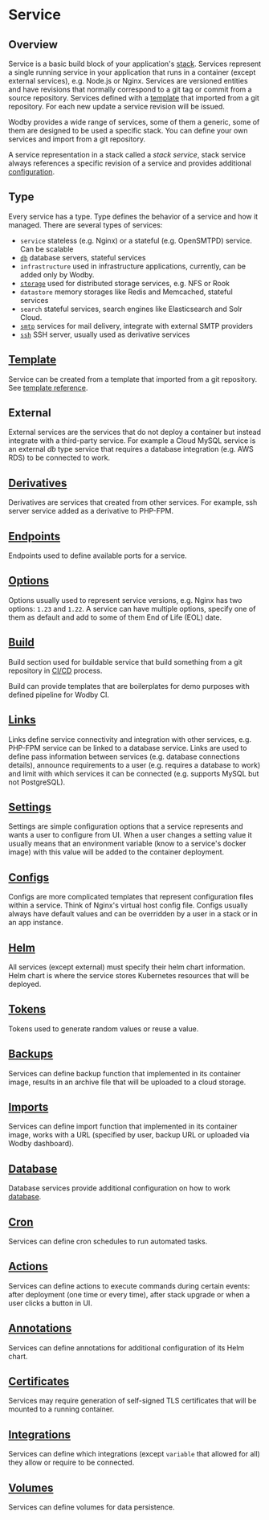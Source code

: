 # Service

## Overview

Service is a basic build block of your application's [stack](../stacks/index.md). Services represent a single running service in your application that runs in a container (except external services), e.g. Node.js or Nginx. Services are versioned entities and have revisions that normally correspond to a git tag or commit from a source repository. Services defined with a [template](#template) that imported from a git repository. For each new update a service revision will be issued.

Wodby provides a wide range of services, some of them a generic, some of them are designed to be used a specific stack. You can define your own services and import from a git repository.

A service representation in a stack called a _stack
service_, stack service always references a specific revision of a service and provides additional [configuration](../stacks/configuration.md).

## Type

Every service has a type. Type defines the behavior of a service and how it managed. There are several types of services:

- `service` stateless (e.g. Nginx) or a stateful (e.g. OpenSMTPD) service. Can be scalable
- [`db`](database.md) database servers, stateful services
- `infrastructure` used in infrastructure applications, currently, can be added only by Wodby.
- [`storage`](storage.md) used for distributed storage services, e.g. NFS or Rook
- `datastore` memory storages like Redis and Memcached, stateful services
- `search` stateful services, search engines like Elasticsearch and Solr Cloud.
- [`smtp`](smtp.md) services for mail delivery, integrate with external SMTP providers
- [`ssh`](ssh.md) SSH server, usually used as derivative services

## [Template](template.md)

Service can be created from a template that imported from a git repository. See [template reference](template.md).

## External

External services are the services that do not deploy a container but instead integrate with a third-party service. For example a Cloud MySQL service is an external
_db_ type service that requires a database integration (e.g. AWS RDS) to be connected to work.

## [Derivatives](derivatives.md)

Derivatives are services that created from other services. For example, ssh server service added as a derivative to PHP-FPM.

## [Endpoints](endpoints.md)

Endpoints used to define available ports for a service.

## [Options](options.md)

Options usually used to represent service versions, e.g. Nginx has two options: `1.23` and
`1.22`. A service can have multiple options, specify one of them as default and add to some of them End of Life (EOL) date.

## [Build](build.md)

Build section used for buildable service that build something from a git repository in [CI/CD](../cicd/index.md) process.

Build can provide templates that are boilerplates for demo purposes with defined pipeline for Wodby CI.

## [Links](links.md)

Links define service connectivity and integration with other services, e.g. PHP-FPM service can be linked to a database service. Links are used to define pass information between services (e.g. database connections details), announce requirements to a user (e.g. requires a database to work) and limit with which services it can be connected (e.g. supports MySQL but not PostgreSQL).

## [Settings](settings.md)

Settings are simple configuration options that a service represents and wants a user to configure from UI. When a user changes a setting value it usually means that an environment variable (know to a service's docker image) with this value will be added to the container deployment.

## [Configs](configs.md)

Configs are more complicated templates that represent configuration files within a service. Think of Nginx's virtual host config file. Configs usually always have default values and can be overridden by a user in a stack or in an app instance.

## [Helm](helm.md)

All services (except external) must specify their helm chart information. Helm chart is where the service stores Kubernetes resources that will be deployed.

## [Tokens](tokens.md)

Tokens used to generate random values or reuse a value.

## [Backups](backups.md)

Services can define backup function that implemented in its container image, results in an archive file that will be uploaded to a cloud storage.

## [Imports](imports.md)

Services can define import function that implemented in its container image, works with a URL (specified by user, backup URL or uploaded via Wodby dashboard).

## [Database](database.md)

Database services provide additional configuration on how to work [database](../databases/index.md).

## [Cron](cron.md)

Services can define cron schedules to run automated tasks.

## [Actions](actions.md)

Services can define actions to execute commands during certain events: after deployment (one time or every time), after stack upgrade or when a user clicks a button in UI.

## [Annotations](annotations.md)

Services can define annotations for additional configuration of its Helm chart.

## [Certificates](certs.md)

Services may require generation of self-signed TLS certificates that will be mounted to a running container.

## [Integrations](integrations.md)

Services can define which integrations (except `variable` that allowed for all) they allow or require to be connected. 

## [Volumes](volumes.md)

Services can define volumes for data persistence. 
